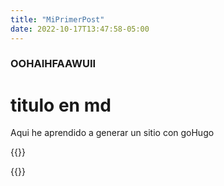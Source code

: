 ```yaml
---
title: "MiPrimerPost"
date: 2022-10-17T13:47:58-05:00
---
```


### OOHAIHFAAWUII

# titulo en md

Aqui he aprendido a generar un sitio con goHugo

{{<youtube Ei1y51K8jQk >}}




{{<youtube sn987Kg6Ml8 >}}
